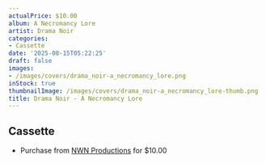 ```yaml
---
actualPrice: $10.00
album: A Necromancy Lore
artist: Drama Noir
categories:
- Cassette
date: '2025-08-15T05:22:25'
draft: false
images:
- /images/covers/drama_noir-a_necromancy_lore.png
inStock: true
thumbnailImage: /images/covers/drama_noir-a_necromancy_lore-thumb.png
title: Drama Noir - A Necromancy Lore
---
```


## Cassette
* Purchase from [NWN Productions](http://shop.nwnprod.com/index.php?route=product/product&path=73&product_id=22413&sort=pd.name&order=ASC) for $10.00
